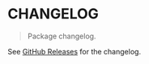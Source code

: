# CHANGELOG

> Package changelog.

See [GitHub Releases](https://github.com/stdlib-js/array-base-group-entries-by/releases) for the changelog.